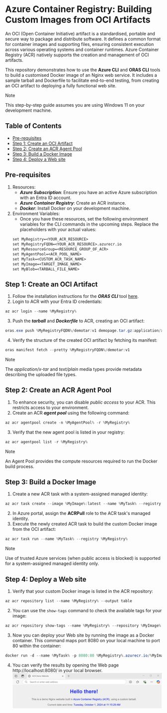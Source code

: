 # Azure Container Registry: Building Custom Images from OCI Artifacts

An OCI (Open Container Initiative) artifact is a standardised, portable and secure way to package and distribute software. It defines a common format for container images and supporting files, ensuring consistent execution across various operating systems and container runtimes. Azure Container Registry (ACR) natively supports the creation and management of OCI artifacts.

This repository demonstrates how to use the **Azure CLI** and **ORAS CLI** tools to build a customised Docker image of an Nginx web service. It includes a sample tarball and Dockerfile to facilitate end-to-end testing, from creating an OCI artifact to deploying a fully functional web site.

> [!NOTE]
> This step-by-step guide assumes you are using Windows 11 on your development machine.

## Table of Contents
* [Pre-requisites](#pre-requisites)
* [Step 1: Create an OCI Artifact](#step-1-create-an-oci-artifact)
* [Step 2: Create an ACR Agent Pool](#step-2-create-an-acr-agent-pool)
* [Step 3: Build a Docker Image](#step-3-build-a-docker-image)
* [Step 4: Deploy a Web site](#step-4-deploy-a-web-site)

## Pre-requisites
1. Resources:
    - **_Azure Subscription_**: Ensure you have an active Azure subscription with an Entra ID account.
    - **_Azure Container Registry_**: Create an ACR instance.
    - **_Docker_**: Install Docker on your development machine.
2. Environment Variables:
    - Once you have these resources, set the following environment variables for the CLI commands in the upcoming steps. Replace the placeholders with your actual values:
    ``` shell
    set MyRegistry=<YOUR_ACR_RESOURCE>
    set MyRegistryFQDN=<YOUR_ACR_RESOURCE>.azurecr.io
    set MyResourceGroup=<RESOURCE_GROUP_OF_ACR>
    set MyAgentPool=<ACR_POOL_NAME>
    set MyTask=<CUSTOM_ACR_TASK_NAME>
    set MyImage=<TARGET_IMAGE_NAME>
    set MyBlob=<TARBALL_FILE_NAME>
    ```

## Step 1: Create an OCI Artifact
1. Follow the installation instructions for the **_ORAS CLI_** tool [here](https://oras.land/docs/installation).
2. Login to ACR with your Entra ID credentials:
``` PowerShell
az acr login --name %MyRegistry%
```
3. Push the **_tarball_** and **_Dockerfile_** to ACR, creating an OCI artifact:
``` PowerShell
oras.exe push %MyRegistryFQDN%/demotar:v1 demopage.tar.gz:application/x-tar Dockerfile:text/plain
```
4. Verify the structure of the created OCI artifact by fetching its manifest:
``` PowerShell
oras manifest fetch --pretty %MyRegistryFQDN%/demotar:v1
```
> [!NOTE]
> The _application/x-tar_ and _text/plain_ media types provide metadata describing the uploaded file types.

## Step 2: Create an ACR Agent Pool
1. To enhance security, you can disable _public access_ to your ACR. This restricts access to your environment.
2. Create an ACR **_agent pool_** using the following command:
``` PowerShell
az acr agentpool create -n %MyAgentPool% -r %MyRegistry%
```
3. Verify that the new agent pool is listed in your registry:
``` PowerShell
az acr agentpool list -r %MyRegistry%
```
> [!NOTE]
> An Agent Pool provides the compute resources required to run the Docker build process.

## Step 3: Build a Docker Image
1. Create a new ACR task with a system-assigned managed identity:
``` PowerShell
az acr task create --image %MyImage%:latest --name %MyTask% --registry %MyRegistry% --resource-group %MyResourceGroup% --auth-mode Default --commit-trigger-enabled false --agent-pool lazizacrpool --file Dockerfile --context oci://%MyRegistryFQDN%/demotar:v1 --assign-identity
```
2. In Azure portal, assign the **ACRPull** role to the ACR task's managed identity.
3. Execute the newly created ACR task to build the custom Docker image from the OCI artifact:
``` PowerShell
az acr task run --name %MyTask% --registry %MyRegistry%
```
> [!NOTE]
> Use of trusted Azure services (when public access is blocked) is supported for a system-assigned managed identity only.

## Step 4: Deploy a Web site
1. Verify that your custom Docker image is listed in the ACR repository:
``` PowerShell
az acr repository list --name %MyRegistry% --output table
```
2. You can use the ```show-tags``` command to check the available tags for your image:
``` PowerShell
az acr repository show-tags --name %MyRegistry% --repository %MyImage% --output table
```
3. Now you can deploy your Web site by running the image as a Docker container. This command maps port 8080 on your local machine to port 80 within the container:
``` PowerShell
docker run -d --name %MyTask% -p 8080:80 %MyRegistry%.azurecr.io/%MyImage%:latest
```
4. You can verify the results by opening the Web page http://localhost:8080/ in your local browser.
![Nginx_site](images/ACR_Tarball.gif)
